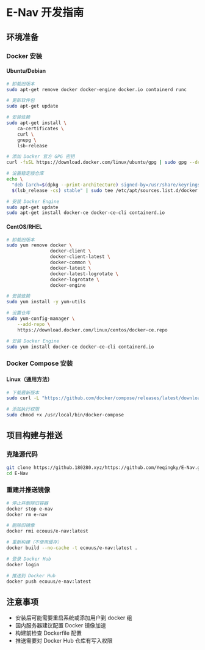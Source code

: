 # E-Nav 开发指南

## 环境准备

### Docker 安装

#### Ubuntu/Debian
```bash
# 卸载旧版本
sudo apt-get remove docker docker-engine docker.io containerd runc

# 更新软件包
sudo apt-get update

# 安装依赖
sudo apt-get install \
    ca-certificates \
    curl \
    gnupg \
    lsb-release

# 添加 Docker 官方 GPG 密钥
curl -fsSL https://download.docker.com/linux/ubuntu/gpg | sudo gpg --dearmor -o /usr/share/keyrings/docker-archive-keyring.gpg

# 设置稳定版仓库
echo \
  "deb [arch=$(dpkg --print-architecture) signed-by=/usr/share/keyrings/docker-archive-keyring.gpg] https://download.docker.com/linux/ubuntu \
  $(lsb_release -cs) stable" | sudo tee /etc/apt/sources.list.d/docker.list > /dev/null

# 安装 Docker Engine
sudo apt-get update
sudo apt-get install docker-ce docker-ce-cli containerd.io
```

#### CentOS/RHEL
```bash
# 卸载旧版本
sudo yum remove docker \
                docker-client \
                docker-client-latest \
                docker-common \
                docker-latest \
                docker-latest-logrotate \
                docker-logrotate \
                docker-engine

# 安装依赖
sudo yum install -y yum-utils

# 设置仓库
sudo yum-config-manager \
    --add-repo \
    https://download.docker.com/linux/centos/docker-ce.repo

# 安装 Docker Engine
sudo yum install docker-ce docker-ce-cli containerd.io
```

### Docker Compose 安装

#### Linux（通用方法）
```bash
# 下载最新版本
sudo curl -L "https://github.com/docker/compose/releases/latest/download/docker-compose-$(uname -s)-$(uname -m)" -o /usr/local/bin/docker-compose

# 添加执行权限
sudo chmod +x /usr/local/bin/docker-compose
```

## 项目构建与推送

### 克隆源代码
```bash
git clone https://github.180280.xyz/https://github.com/Yeqingky/E-Nav.git
cd E-Nav
```

### 重建并推送镜像
```bash
# 停止并删除旧容器
docker stop e-nav
docker rm e-nav

# 删除旧镜像
docker rmi ecouus/e-nav:latest

# 重新构建（不使用缓存）
docker build --no-cache -t ecouus/e-nav:latest .

# 登录 Docker Hub
docker login

# 推送到 Docker Hub
docker push ecouus/e-nav:latest
```

## 注意事项
- 安装后可能需要重启系统或添加用户到 docker 组
- 国内服务器建议配置 Docker 镜像加速
- 构建前检查 Dockerfile 配置
- 推送需要对 Docker Hub 仓库有写入权限
